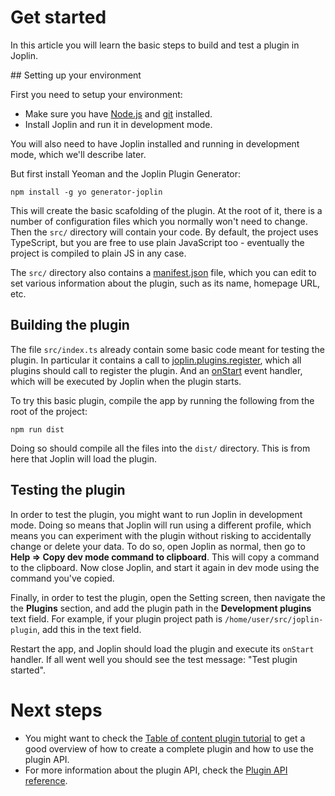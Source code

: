 # Get started

In this article you will learn the basic steps to build and test a plugin in Joplin.

## Setting up your environment

First you need to setup your environment:

- Make sure you have [Node.js]() and [git]() installed.
- Install Joplin and run it in development mode.

You will also need to have Joplin installed and running in development mode, which we'll describe later.

But first install Yeoman and the Joplin Plugin Generator:

	npm install -g yo generator-joplin

This will create the basic scafolding of the plugin. At the root of it, there is a number of configuration files which you normally won't need to change. Then the `src/` directory will contain your code. By default, the project uses TypeScript, but you are free to use plain JavaScript too - eventually the project is compiled to plain JS in any case.

The `src/` directory also contains a [manifest.json]() file, which you can edit to set various information about the plugin, such as its name, homepage URL, etc.

## Building the plugin

The file `src/index.ts` already contain some basic code meant for testing the plugin. In particular it contains a call to [joplin.plugins.register](), which all plugins should call to register the plugin. And an [onStart]() event handler, which will be executed by Joplin when the plugin starts.

To try this basic plugin, compile the app by running the following from the root of the project:

	npm run dist

Doing so should compile all the files into the `dist/` directory. This is from here that Joplin will load the plugin.

## Testing the plugin

In order to test the plugin, you might want to run Joplin in development mode. Doing so means that Joplin will run using a different profile, which means you can experiment with the plugin without risking to accidentally change or delete your data. To do so, open Joplin as normal, then go to **Help => Copy dev mode command to clipboard**. This will copy a command to the clipboard. Now close Joplin, and start it again in dev mode using the command you've copied.

Finally, in order to test the plugin, open the Setting screen, then navigate the the **Plugins** section, and add the plugin path in the **Development plugins** text field. For example, if your plugin project path is `/home/user/src/joplin-plugin`, add this in the text field.

Restart the app, and Joplin should load the plugin and execute its `onStart` handler. If all went well you should see the test message: "Test plugin started".

# Next steps

- You might want to check the [Table of content plugin tutorial]() to get a good overview of how to create a complete plugin and how to use the plugin API.
- For more information about the plugin API, check the [Plugin API reference]().